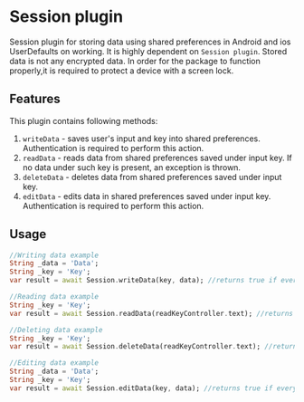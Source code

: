 # Session plugin
Session plugin for storing data using shared preferences in Android and ios UserDefaults on working.
It is highly dependent on ```Session plugin```. Stored data is not any encrypted data. In order for the package to function properly,it is required to protect a device with a screen lock.

## Features
This plugin contains following methods:
1. ```writeData``` - saves user's input and key into shared preferences. Authentication is required to perform this action.
2. ```readData``` - reads data from shared preferences saved under input key. If no data under such key is present, an exception is thrown.
3. ```deleteData``` - deletes data from shared preferences saved under input key.
4. ```editData``` - edits data in shared preferences saved under input key. Authentication is required to perform this action.

## Usage
```dart
//Writing data example
String _data = 'Data';
String _key = 'Key';
var result = await Session.writeData(key, data); //returns true if everything goes fine. Can throw a SharedPreferencesException or DeviceNotSecuredException
```

```dart
//Reading data example
String _key = 'Key';
var result = await Session.readData(readKeyController.text); //returns data written under key if everything goes fine. Can throw a InvalidSignatureException, DeviceNotSecuredException or NoKeyInStorageException
```

```dart
//Deleting data example
String _key = 'Key';
var result = await Session.deleteData(readKeyController.text); //returns true if everything goes fine. Can throw a SharedPreferencesException or DeviceNotSecuredException
```

```dart
//Editing data example
String _data = 'Data';
String _key = 'Key';
var result = await Session.editData(key, data); //returns true if everything goes fine. Can throw a SharedPreferencesException or DeviceNotSecuredException
```


